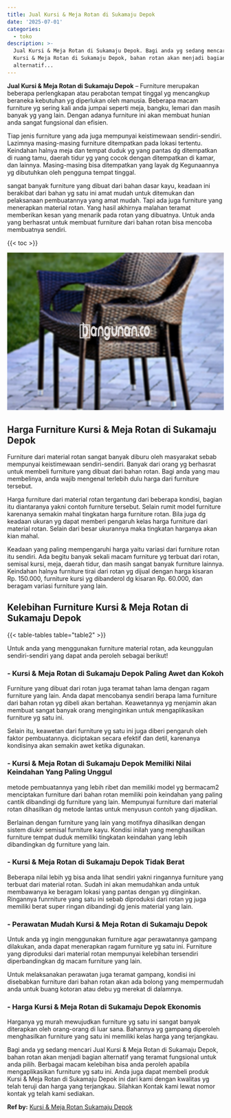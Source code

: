 ```yaml
---
title: Jual Kursi & Meja Rotan di Sukamaju Depok
date: '2025-07-01'
categories:
  - toko
description: >-
  Jual Kursi & Meja Rotan di Sukamaju Depok. Bagi anda yg sedang mencari Jual
  Kursi & Meja Rotan di Sukamaju Depok, bahan rotan akan menjadi bagian
  alternatif...
---
```


**Jual Kursi & Meja Rotan di Sukamaju Depok** – Furniture merupakan beberapa perlengkapan atau perabotan tempat tinggal yg mencangkup beraneka kebutuhan yg diperlukan oleh manusia. Beberapa macam furniture yg sering kali anda jumpai seperti meja, bangku, lemari dan masih banyak yg yang lain. Dengan adanya furniture ini akan membuat hunian anda sangat fungsional dan efisien.

Tiap jenis furniture yang ada juga mempunyai keistimewaan sendiri-sendiri. Lazimnya masing-masing furniture ditempatkan pada lokasi tertentu. Keindahan halnya meja dan tempat duduk yg yang pantas dg ditempatkan di ruang tamu, daerah tidur yg yang cocok dengan ditempatkan di kamar, dan lainnya. Masing-masing bisa ditempatkan yang layak dg Kegunaannya yg dibutuhkan oleh pengguna tempat tinggal.

sangat banyak furniture yang dibuat dari bahan dasar kayu, keadaan ini berakibat dari bahan yg satu ini amat mudah untuk ditemukan dan pelaksanaan pembuatannya yang amat mudah. Tapi ada juga furniture yang menerapkan material rotan. Yang hasil akhirnya malahan teramat memberikan kesan yang menarik pada rotan yang dibuatnya. Untuk anda yang berhasrat untuk membuat furniture dari bahan rotan bisa mencoba membuatnya sendiri.

{{< toc >}}

![Jual Kursi & Meja Rotan di Sukamaju Depok](/images/kursi-meja-rotan-murah29.png)

## Harga Furniture Kursi & Meja Rotan di Sukamaju Depok

Furniture dari material rotan sangat banyak diburu oleh masyarakat sebab mempunyai keistimewaan sendiri-sendiri. Banyak dari orang yg berhasrat untuk membeli furniture yang dibuat dari bahan rotan. Bagi anda yang mau membelinya, anda wajib mengenal terlebih dulu harga dari furniture tersebut.

Harga furniture dari material rotan tergantung dari beberapa kondisi, bagian itu diantaranya yakni contoh furniture tersebut. Selain rumit model furniture karenanya semakin mahal tingkatan harga furniture rotan. Bila juga dg keadaan ukuran yg dapat memberi pengaruh kelas harga furniture dari material rotan. Selain dari besar ukurannya maka tingkatan harganya akan kian mahal.

Keadaan yang paling mempengaruhi harga yaitu variasi dari furniture rotan itu sendiri. Ada begitu banyak sekali macam furniture yg terbuat dari rotan, semisal kursi, meja, daerah tidur, dan masih sangat banyak furniture lainnya. Keindahan halnya furniture tirai dari rotan yg dijual dengan harga kisaran Rp. 150.000, furniture kursi yg dibanderol dg kisaran Rp. 60.000, dan beragam variasi furniture yang lain.

## Kelebihan Furniture Kursi & Meja Rotan di Sukamaju Depok

{{< table-tables table="table2" >}}

Untuk anda yang menggunakan furniture material rotan, ada keunggulan sendiri-sendiri yang dapat anda peroleh sebagai berikut!

### \- Kursi & Meja Rotan di Sukamaju Depok Paling Awet dan Kokoh

Furniture yang dibuat dari rotan juga teramat tahan lama dengan ragam furniture yang lain. Anda dapat mencobanya sendiri berapa lama furniture dari bahan rotan yg dibeli akan bertahan. Keawetannya yg menjamin akan membuat sangat banyak orang menginginkan untuk mengaplikasikan furniture yg satu ini.

Selain itu, keawetan dari furniture yg satu ini juga diberi pengaruh oleh faktor pembuatannya. diciptakan secara efektif dan detil, karenanya kondisinya akan semakin awet ketika digunakan.

### \- Kursi & Meja Rotan di Sukamaju Depok Memiliki Nilai Keindahan Yang Paling Unggul

metode pembuatannya yang lebih ribet dan memiliki model yg bermacam2 menciptakan furniture dari bahan rotan memiliki poin keindahan yang paling cantik dibandingi dg furniture yang lain. Mempunyai furniture dari material rotan dihasilkan dg metode lantas untuk menyusun contoh yang dijadikan.

Berlainan dengan furniture yang lain yang motifnya dihasilkan dengan sistem diukir semisal furniture kayu. Kondisi inilah yang menghasilkan furniture tempat duduk memiliki tingkatan keindahan yang lebih dibandingkan dg furniture yang lain.

### \- Kursi & Meja Rotan di Sukamaju Depok Tidak Berat

Beberapa nilai lebih yg bisa anda lihat sendiri yakni ringannya furniture yang terbuat dari material rotan. Sudah ini akan memudahkan anda untuk membawanya ke beragam lokasi yang pantas dengan yg diinginkan. Ringannya funrniture yang satu ini sebab diproduksi dari rotan yg juga memiliki berat super ringan dibandingi dg jenis material yang lain.

### \- Perawatan Mudah Kursi & Meja Rotan di Sukamaju Depok

Untuk anda yg ingin menggunakan furniture agar perawatannya gampang dilakukan, anda dapat menerapkan ragam furniture yg satu ini. Furniture yang diproduksi dari material rotan mempunyai kelebihan tersendiri diperbandingkan dg macam furniture yang lain.

Untuk melaksanakan perawatan juga teramat gampang, kondisi ini disebabkan furniture dari bahan rotan akan ada bolong yang mempermudah anda untuk buang kotoran atau debu yg merekat di dalamnya.

### \- Harga Kursi & Meja Rotan di Sukamaju Depok Ekonomis

Harganya yg murah mewujudkan furniture yg satu ini sangat banyak diterapkan oleh orang-orang di luar sana. Bahannya yg gampang diperoleh menghasilkan furniture yang satu ini memiliki kelas harga yang terjangkau.

Bagi anda yg sedang mencari Jual Kursi & Meja Rotan di Sukamaju Depok, bahan rotan akan menjadi bagian alternatif yang teramat fungsional untuk anda pilih. Berbagai macam kelebihan bisa anda peroleh apabila mengaplikasikan furniture yg satu ini. Anda juga dapat membeli produk Kursi & Meja Rotan di Sukamaju Depok ini dari kami dengan kwalitas yg telah teruji dan harga yang terjangkau. Silahkan Kontak kami lewat nomor kontak yg telah kami sediakan.

**Ref by:** [Kursi & Meja Rotan Sukamaju Depok](https://id.wikipedia.org/wiki/Kursi)
